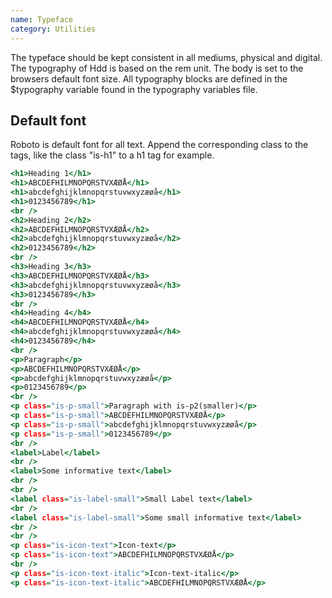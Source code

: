 ```yaml
---
name: Typeface
category: Utilities
---
```

The typeface should be kept consistent in all mediums, physical and digital. The typography of Hdd is based on the rem unit. The body is set to the browsers default font size. All typography blocks are defined in the $typography variable found in the typography variables file.

## Default font
Roboto is default font for all text. Append the corresponding class to the tags, like the class "is-h1" to a h1 tag for example.

```roboto.html
<h1>Heading 1</h1>
<h1>ABCDEFHILMNOPQRSTVXÆØÅ</h1>
<h1>abcdefghijklmnopqrstuvwxyzæøå</h1>
<h1>0123456789</h1>
<br />
<h2>Heading 2</h2>
<h2>ABCDEFHILMNOPQRSTVXÆØÅ</h2>
<h2>abcdefghijklmnopqrstuvwxyzæøå</h2>
<h2>0123456789</h2>
<br />
<h3>Heading 3</h3>
<h3>ABCDEFHILMNOPQRSTVXÆØÅ</h3>
<h3>abcdefghijklmnopqrstuvwxyzæøå</h3>
<h3>0123456789</h3>
<br />
<h4>Heading 4</h4>
<h4>ABCDEFHILMNOPQRSTVXÆØÅ</h4>
<h4>abcdefghijklmnopqrstuvwxyzæøå</h4>
<h4>0123456789</h4>
<br />
<p>Paragraph</p>
<p>ABCDEFHILMNOPQRSTVXÆØÅ</p>
<p>abcdefghijklmnopqrstuvwxyzæøå</p>
<p>0123456789</p>
<br />
<p class="is-p-small">Paragraph with is-p2(smaller)</p>
<p class="is-p-small">ABCDEFHILMNOPQRSTVXÆØÅ</p>
<p class="is-p-small">abcdefghijklmnopqrstuvwxyzæøå</p>
<p class="is-p-small">0123456789</p>
<br />
<label>Label</label>
<br />
<label>Some informative text</label>
<br />
<br />
<label class="is-label-small">Small Label text</label>
<br />
<label class="is-label-small">Some small informative text</label>
<br />
<br />
<p class="is-icon-text">Icon-text</p>
<p class="is-icon-text">ABCDEFHILMNOPQRSTVXÆØÅ</p>
<br />
<p class="is-icon-text-italic">Icon-text-italic</p>
<p class="is-icon-text-italic">ABCDEFHILMNOPQRSTVXÆØÅ</p>

```